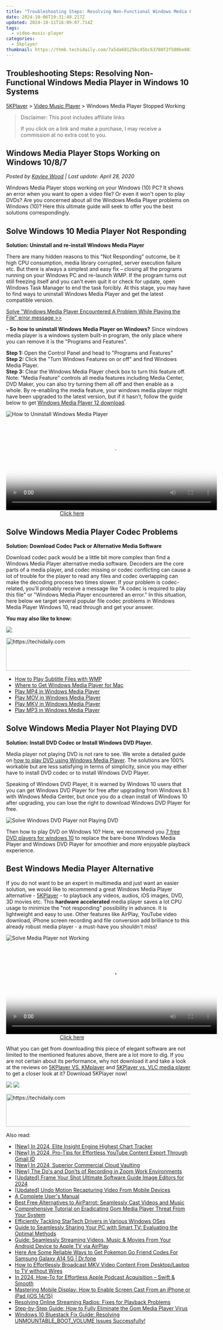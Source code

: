 ```yaml
---
title: "Troubleshooting Steps: Resolving Non-Functional Windows Media Player in Windows 10 Systems"
date: 2024-10-06T19:31:49.217Z
updated: 2024-10-11T16:09:07.714Z
tags:
  - video-music-player
categories:
  - 5kplayer
thumbnail: https://thmb.techidaily.com/7a5da68125bc45bc63708f2f580be8038605e22ab60525be31c19cd6a83a650a.jpg
---
```


## Troubleshooting Steps: Resolving Non-Functional Windows Media Player in Windows 10 Systems

[5KPlayer](https://tools.techidaily.com/5kplayer/products/) \> [Video Music Player](https://tools.techidaily.com/5kplayer/video-music-player/) \> Windows Media Player Stopped Working

>  Disclaimer: This post includes affiliate links
>
>  If you click on a link and make a purchase, I may receive a commission at no extra cost to you.
>

## Windows Media Player Stops Working on Windows 10/8/7

 _Posted by [Kaylee Wood](https://www.quora.com/profile/Amanda-Hu-21) | Last update: April 28, 2020_

Windows Media Player stops working on your Windows (10) PC? It shows an error when you want to open a video file? Or even it won't open to play DVDs? Are you concerned about all the Windows Media Player problems on Windows (10)? Here this ultimate guide will seek to offer you the best solutions correspondingly.

## Solve Windows 10 Media Player Not Responding

**Solution: Uninstall and re-install Windows Media Player**

There are many hidden reasons to this "Not Responding" outcome, be it high CPU consumption, media library corrupted, server execution failure etc. But there is always a simplest and easy fix – closing all the programs running on your Windows PC and re-launch WMP. If the program turns out still freezing itself and you can't even quit it or check for update, open Windows Task Manager to end the task forcibly. At this stage, you may have to find ways to uninstall Windows Media Player and get the latest compatible version. 

[Solve "Windows Media Player Encountered A Problem While Playing the File" error message >>](https://tools.techidaily.com/5kplayer/video-music-player/)

**\- So how to uninstall Windows Media Player on Windows?** Since windows media player is a windows system built-in program, the only place where you can remove it is the "Programs and Features".

**Step 1:** Open the Control Panel and head to "Programs and Features"  
**Step 2:** Click the "Turn Windows Features on or off" and find Windows Media Player.   
**Step 3:** Clear the Windows Media Player check box to turn this feature off.   
Note: "Media Feature" controls all media features including Media Center, DVD Maker, you can also try turning them all off and then enable as a whole. By re-enabling the media feature, your windows media player might have been upgraded to the latest version, but if it hasn't, follow the guide below to get [Windows Media Player 12 download](https://tools.techidaily.com/5kplayer/video-music-player/). 

![How to Uninstall Windows Media Player](https://www.5kplayer.com/video-music-player/img/wmp-not-work.jpg)

<!-- affiliate ads begin -->
<span id="1983582">
					<video width="576" height="240" style="cursor:pointer"
           poster="//a.impactradius-go.com/display-clicktoplayimage/1983582.png"
           onclick="if(!this.playClicked){this.play();this.setAttribute('controls',true);this.playClicked=true;}">
	   <source src="//a.impactradius-go.com/display-ad/22993-1983582">
	   <img src="//a.impactradius-go.com/display-clicktoplayimage/1983582.png" style="border: none; height: 100%; width: 100%; object-fit: contain">
	</video>
	<div style="width:360px;text-align:center"><a href="javascript:window.open(decodeURIComponent('https%3A%2F%2Fhomestyler.sjv.io%2Fc%2F5597632%2F1983582%2F22993'), '_blank');void(0);">Click here</a></div>
</span>
<img height="0" width="0" src="https://imp.pxf.io/i/5597632/1983582/22993" style="position:absolute;visibility:hidden;" border="0" />
<!-- affiliate ads end -->

##  Solve Windows Media Player Codec Problems

**Solution: Download Codec Pack or Alternative Media Software**

Download codec pack would be a little bit more complex than find a Windows Media Player alternative media software. Decoders are the core parts of a media player, and codec missing or codec conflicting can cause a lot of trouble for the player to read any files and codec overlapping can make the decoding process two times slower. If your problem is codec-related, you'll probably receive a message like "A codec is required to play this file" or "Windows Media Player encountered an error." In this situation, here below we target several popular file codec problems in Windows Media Player Windows 10, read through and get your answer. 

**You may also like to know:**

![](https://www.5kplayer.com/video-music-player/img/5.png) 

<!-- affiliate ads begin -->
<a href="https://ephamedtechinc.pxf.io/c/5597632/2137214/26400" target="_top" id="2137214">
  <img src="//a.impactradius-go.com/display-ad/26400-2137214" border="0" alt="https://techidaily.com" width="728" height="90"/>
</a>
<img height="0" width="0" src="https://ephamedtechinc.pxf.io/i/5597632/2137214/26400" style="position:absolute;visibility:hidden;" border="0" />
<!-- affiliate ads end -->

* [How to Play Subtitle Files with WMP](https://tools.techidaily.com/5kplayer/video-music-player/)
* [Where to Get Windows Media Player for Mac](https://tools.techidaily.com/5kplayer/video-music-player/)
* [Play MP4 in Windows Media Player](https://tools.techidaily.com/5kplayer/video-music-player/)
* [Play MOV in Windows Media Player](https://tools.techidaily.com/5kplayer/video-music-player/)
* [Play MKV in Windows Media Player](https://tools.techidaily.com/5kplayer/video-music-player/)
* [Play MP3 in Windows Media Player](https://tools.techidaily.com/5kplayer/video-music-player/)

## Solve Windows Media Player Not Playing DVD

**Solution: Install DVD Codec or Install Windows DVD Player.** 

Media player not playing DVD is not rare to see. We wrote a detailed guide on [how to play DVD using Windows Media Player](https://tools.techidaily.com/5kplayer/video-music-player/). The solutions are 100% workable but are less satisfying in terms of simplicity, since you may either have to install DVD codec or to install Windows DVD Player. 

Speaking of Windows DVD Player, it is warned by Windows 10 users that you can get Windows DVD Player for free after upgrading from Windows 8.1 with Windows Media Center, but once you do a clean install of Windows 10 after upgrading, you can lose the right to download Windows DVD Player for free. 

![Solve Windows DVD Player not Playing DVD](https://www.5kplayer.com/video-music-player/img/windows-dvd-player.jpg) 

Then how to play DVD on Windows 10? Here, we recommend you [7 free DVD players for windows 10](https://tools.techidaily.com/5kplayer/video-music-player/) to replace the bare-bone Windows Media Player and Windows DVD Player for smoothier and more enjoyable playback experience.

## Best Windows Media Player Alternative

If you do not want to be an expert in multimedia and just want an easier solution, we would like to recommend a great Windows Media Player alternative - [5KPlayer](https://tools.techidaily.com/5kplayer/products/) \- to playback any videos, audios, iOS images, DVD, 3D movies etc. This **hardware accelerated** media player saves a lot CPU usage to minimize the "not responding" possibility in advance. It is lightweight and easy to use. Other features like AirPlay, YouTube video download, iPhone screen recording and file conversion add brilliance to this already robust media player - a must-have you shouldn't miss!

![Solve Media Player not Working](https://www.5kplayer.com/video-music-player/img/5kplayer-dvd-player-software.jpg) 

<!-- affiliate ads begin -->
<span id="1982596">
					<video width="576" height="240" style="cursor:pointer"
           poster="//a.impactradius-go.com/display-clicktoplayimage/1982596.png"
           onclick="if(!this.playClicked){this.play();this.setAttribute('controls',true);this.playClicked=true;}">
	   <source src="//a.impactradius-go.com/display-ad/22993-1982596">
	   <img src="//a.impactradius-go.com/display-clicktoplayimage/1982596.png" style="border: none; height: 100%; width: 100%; object-fit: contain">
	</video>
	<div style="width:360px;text-align:center"><a href="javascript:window.open(decodeURIComponent('https%3A%2F%2Fhomestyler.sjv.io%2Fc%2F5597632%2F1982596%2F22993'), '_blank');void(0);">Click here</a></div>
</span>
<img height="0" width="0" src="https://imp.pxf.io/i/5597632/1982596/22993" style="position:absolute;visibility:hidden;" border="0" />
<!-- affiliate ads end -->

What you can get from downloading this piece of elegant software are not limited to the mentioned features above, there are a lot more to dig. If you are not certain about its performance, why not download it and take a look at the reviews on [5KPlayer VS. KMplayer](https://tools.techidaily.com/5kplayer/video-music-player/) and [5KPlayer vs. VLC media player](https://tools.techidaily.com/5kplayer/video-music-player/) to get a closer look at it? Download 5KPlayer now!

[![](https://www.5kplayer.com/video-music-player/../button/freedownwhitewin.png)](https://tools.techidaily.com/5kplayer/products/) [![](https://www.5kplayer.com/video-music-player/../button/freedownbackmac.png)](https://tools.techidaily.com/5kplayer/products/)

<!-- affiliate ads begin -->
<a href="https://aligracehair.sjv.io/c/5597632/1896546/19272" target="_top" id="1896546">
  <img src="//a.impactradius-go.com/display-ad/19272-1896546" border="0" alt="https://techidaily.com" width="728" height="90"/>
</a>
<img height="0" width="0" src="https://aligracehair.sjv.io/i/5597632/1896546/19272" style="position:absolute;visibility:hidden;" border="0" />
<!-- affiliate ads end -->

<ins class="adsbygoogle"
     style="display:block"
     data-ad-format="autorelaxed"
     data-ad-client="ca-pub-7571918770474297"
     data-ad-slot="1223367746"></ins>

<ins class="adsbygoogle"
     style="display:block"
     data-ad-client="ca-pub-7571918770474297"
     data-ad-slot="8358498916"
     data-ad-format="auto"
     data-full-width-responsive="true"></ins>

<span class="atpl-alsoreadstyle">Also read:</span>
<div><ul>
<li><a href="https://youtube-zero.techidaily.com/n-2024-elite-insight-engine-highest-chart-tracker/"><u>[New] In 2024, Elite Insight Engine Highest Chart Tracker</u></a></li>
<li><a href="https://youtube-webster.techidaily.com/n-2024-pro-tips-for-effortless-youtube-content-export-through-gmail-id/"><u>[New] In 2024, Pro-Tips for Effortless YouTube Content Export Through Gmail ID</u></a></li>
<li><a href="https://fox-boxes.techidaily.com/new-in-2024-superior-commercial-cloud-vaulting/"><u>[New] In 2024, Superior Commercial Cloud Vaulting</u></a></li>
<li><a href="https://video-capture.techidaily.com/new-the-dos-and-donts-of-recording-in-zoom-work-environments/"><u>[New] The Do's and Don’ts of Recording in Zoom Work Environments</u></a></li>
<li><a href="https://fox-access.techidaily.com/updated-frame-your-shot-ultimate-software-guide-image-editors-for-2024/"><u>[Updated] Frame Your Shot Ultimate Software Guide Image Editors for 2024</u></a></li>
<li><a href="https://some-tips.techidaily.com/updated-undo-motion-recapturing-video-from-mobile-devices/"><u>[Updated] Undo Motion Recapturing Video From Mobile Devices</u></a></li>
<li><a href="https://media-tips.techidaily.com/a-complete-users-manual/"><u>A Complete User's Manual</u></a></li>
<li><a href="https://media-tips.techidaily.com/best-free-alternatives-to-airparrot-seamlessly-cast-videos-and-music/"><u>Best Free Alternatives to AirParrot: Seamlessly Cast Videos and Music</u></a></li>
<li><a href="https://media-tips.techidaily.com/comprehensive-tutorial-on-eradicating-gom-media-player-threat-from-your-system/"><u>Comprehensive Tutorial on Eradicating Gom Media Player Threat From Your System</u></a></li>
<li><a href="https://driver-install.techidaily.com/efficiently-tackling-startech-drivers-in-various-windows-oses/"><u>Efficiently Tackling StarTech Drivers in Various Windows OSes</u></a></li>
<li><a href="https://media-tips.techidaily.com/guide-to-seamlessly-sharing-your-pc-with-smart-tv-evaluating-the-optimal-methods/"><u>Guide to Seamlessly Sharing Your PC with Smart TV: Evaluating the Optimal Methods</u></a></li>
<li><a href="https://media-tips.techidaily.com/guide-seamlessly-streaming-videos-music-and-movies-from-your-android-device-to-apple-tv-via-airplay/"><u>Guide: Seamlessly Streaming Videos, Music & Movies From Your Android Device to Apple TV via AirPlay</u></a></li>
<li><a href="https://change-location.techidaily.com/here-are-some-reliable-ways-to-get-pokemon-go-friend-codes-for-samsung-galaxy-a14-5g-drfone-by-drfone-virtual-android/"><u>Here Are Some Reliable Ways to Get Pokemon Go Friend Codes For Samsung Galaxy A14 5G | Dr.fone</u></a></li>
<li><a href="https://media-tips.techidaily.com/how-to-effortlessly-broadcast-mkv-video-content-from-desktoplaptop-to-tv-without-wires/"><u>How to Effortlessly Broadcast MKV Video Content From Desktop/Laptop to TV without Wires</u></a></li>
<li><a href="https://some-techniques.techidaily.com/in-2024-how-to-for-effortless-apple-podcast-acquisition-swift-and-smooth/"><u>In 2024, How-To for Effortless Apple Podcast Acquisition – Swift & Smooth</u></a></li>
<li><a href="https://media-tips.techidaily.com/mastering-mobile-display-how-to-enable-screen-cast-from-an-iphone-or-ipad-ios-1415/"><u>Mastering Mobile Display: How to Enable Screen Cast From an iPhone or iPad (iOS 14/15)</u></a></li>
<li><a href="https://media-tips.techidaily.com/resolving-online-streaming-radios-fixes-for-playback-problems/"><u>Resolving Online Streaming Radios: Fixes for Playback Problems</u></a></li>
<li><a href="https://media-tips.techidaily.com/step-by-step-guide-how-to-fully-eliminate-the-gom-media-player-virus/"><u>Step-by-Step Guide: How to Fully Eliminate the Gom Media Player Virus</u></a></li>
<li><a href="https://blue-screen-error.techidaily.com/windows-10-bluestack-fix-guide-resolving-unmountablebootvolume-issues-successfully/"><u>Windows 10 Bluestack Fix Guide: Resolving UNMOUNTABLE_BOOT_VOLUME Issues Successfully!</u></a></li>
</ul></div>

